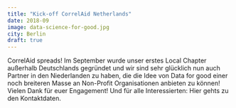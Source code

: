 ```yaml
---
title: "Kick-off CorrelAid Netherlands"
date: 2018-09
image: data-science-for-good.jpg
city: Berlin
draft: true
---
```


CorrelAid spreads! Im September wurde unser erstes Local Chapter außerhalb Deutschlands gegründet und wir sind sehr glücklich nun auch Partner in den Niederlanden zu haben, die die Idee von Data for good einer noch breiteren Masse an Non-Profit Organisationen anbieten zu können! Vielen Dank für euer Engagement! Und für alle Interessierten: Hier gehts zu den Kontaktdaten.